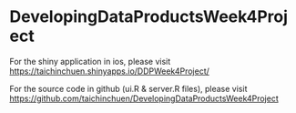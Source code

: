 # DevelopingDataProductsWeek4Project

For the shiny application in ios, please visit 
https://taichinchuen.shinyapps.io/DDPWeek4Project/

For the source code in github (ui.R & server.R files), please visit
https://github.com/taichinchuen/DevelopingDataProductsWeek4Project
